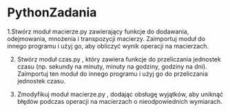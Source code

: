 # PythonZadania

1.Stwórz moduł macierze.py zawierający funkcje do dodawania, odejmowania,
mnożenia i transpozycji macierzy. Zaimportuj moduł do innego programu i użyj
go, aby obliczyć wynik operacji na macierzach.

2. Stwórz moduł czas.py , który zawiera funkcje do przeliczania jednostek czasu
(np. sekundy na minuty, minuty na godziny, godziny na dni). Zaimportuj ten
moduł do innego programu i użyj go do przeliczania jednostek czasu.

3. Zmodyfikuj moduł macierze.py , dodając obsługę wyjątków, aby uniknąć błędów
podczas operacji na macierzach o nieodpowiednich wymiarach.
